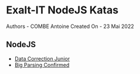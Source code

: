 # Exalt-IT NodeJS Katas
Authors - COMBE Antoine
Created On - 23 Mai 2022
## NodeJS

* [Data Correction Junior](./data_correction/README.md)
* [Big Parsing Confirmed](./big_parsing/README.md)
